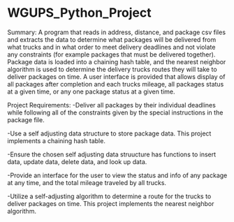 # WGUPS_Python_Project

Summary:
A program that reads in address, distance, and package csv files and extracts the data to determine what packages will be delivered from what trucks
and in what order to meet delivery deadlines and not violate any constraints (for example packages that must be delivered together). Package data is
loaded into a chaining hash table, and the nearest neighbor algorithm is used to determine the delivery trucks routes they will take to deliver 
packages on time. A user interface is provided that allows display of all packages after completion and each trucks mileage, all packages status at 
a given time, or any one package status at a given time.

Project Requirements:
-Deliver all packages by their individual deadlines while following all of the constraints given by the special instructions in the package file.

-Use a self adjusting data structure to store package data. This project implements a chaining hash table.

-Ensure the chosen self adjusting data struucture has functions to insert data, update data, delete data, and look up data.

-Provide an interface for the user to view the status and info of any package at any time, and the total mileage traveled by all trucks. 

-Utilize a self-adjusting algorithm to determine a route for the trucks to deliver packages on time. This project implements the nearest neighbor
algorithm.

